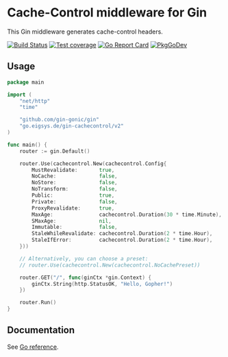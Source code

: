 # Cache-Control middleware for Gin

This Gin middleware generates cache-control headers.

[![Build Status](https://github.com/joeig/gin-cachecontrol/workflows/Tests/badge.svg)](https://github.com/joeig/gin-cachecontrol/actions)
[![Test coverage](https://img.shields.io/badge/coverage-100%25-success)](https://github.com/joeig/gin-cachecontrol/tree/master/.github/testcoverage.yml)
[![Go Report Card](https://goreportcard.com/badge/go.eigsys.de/gin-cachecontrol/v2)](https://goreportcard.com/report/go.eigsys.de/gin-cachecontrol/v2)
[![PkgGoDev](https://pkg.go.dev/badge/go.eigsys.de/gin-cachecontrol/v2)](https://pkg.go.dev/go.eigsys.de/gin-cachecontrol/v2)

## Usage

```go
package main

import (
	"net/http"
	"time"

	"github.com/gin-gonic/gin"
	"go.eigsys.de/gin-cachecontrol/v2"
)

func main() {
	router := gin.Default()

	router.Use(cachecontrol.New(cachecontrol.Config{
		MustRevalidate:       true,
		NoCache:              false,
		NoStore:              false,
		NoTransform:          false,
		Public:               true,
		Private:              false,
		ProxyRevalidate:      true,
		MaxAge:               cachecontrol.Duration(30 * time.Minute),
		SMaxAge:              nil,
		Immutable:            false,
		StaleWhileRevalidate: cachecontrol.Duration(2 * time.Hour),
		StaleIfError:         cachecontrol.Duration(2 * time.Hour),
	}))

	// Alternatively, you can choose a preset:
	// router.Use(cachecontrol.New(cachecontrol.NoCachePreset))

	router.GET("/", func(ginCtx *gin.Context) {
		ginCtx.String(http.StatusOK, "Hello, Gopher!")
	})

	router.Run()
}
```

## Documentation

See [Go reference](https://pkg.go.dev/badge/go.eigsys.de/gin-cachecontrol/v2).

